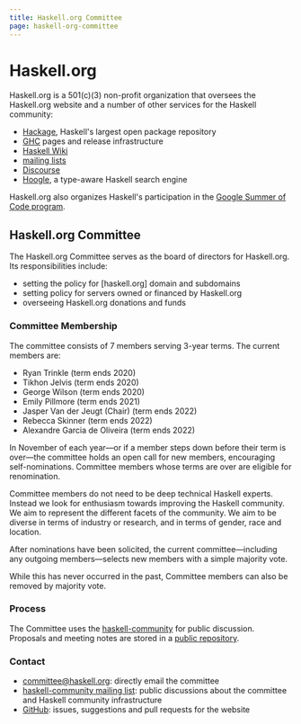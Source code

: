 ```yaml
---
title: Haskell.org Committee
page: haskell-org-committee
---
```


# Haskell.org

Haskell.org is a 501(c)(3) non-profit organization that oversees the Haskell.org website and a number of other services for the Haskell community:

  * [Hackage], Haskell's largest open package repository
  * [GHC] pages and release infrastructure
  * [Haskell Wiki][wiki]
  * [mailing lists][mailing]
  * [Discourse][discourse]
  * [Hoogle], a type-aware Haskell search engine

Haskell.org also organizes Haskell's participation in  the [Google Summer of Code program][summer].

[summer]: https://summer.haskell.org/
[wiki]: https://wiki.haskell.org/Haskell
[mailing]: https://www.haskell.org/mailing-lists/
[discourse]: https://discourse.haskell.org
[Hoogle]: https://hoogle.haskell.org/
[Hackage]: https://hackage.haskell.org/
[GHC]: https://www.haskell.org/ghc/

## Haskell.org Committee

The Haskell.org Committee serves as the board of directors for Haskell.org. Its responsibilities include:

  * setting the policy for [haskell.org] domain and subdomains
  * setting policy for servers owned or financed by Haskell.org
  * overseeing Haskell.org donations and funds

### Committee Membership

The committee consists of 7 members serving 3-year terms. The current members are:

  * Ryan Trinkle (term ends 2020)
  * Tikhon Jelvis (term ends 2020)
  * George Wilson (term ends 2020)
  * Emily Pillmore (term ends 2021)
  * Jasper Van der Jeugt (Chair) (term ends 2022)
  * Rebecca Skinner (term ends 2022)
  * Alexandre Garcia de Oliveira (term ends 2022)

In November of each year—or if a member steps down before their term is over—the committee holds an open call for new members, encouraging self-nominations. Committee members whose terms are over are eligible for renomination.

Committee members do not need to be deep technical Haskell experts.  Instead we look for enthusiasm towards improving the Haskell community.  We aim to represent the different facets of the community.  We aim to be diverse in terms of industry or research, and in terms of gender, race and location.

After nominations have been solicited, the current committee—including any outgoing members—selects new members with a simple majority vote.

While this has never occurred in the past, Committee members can also be removed by majority vote.

### Process

The Committee uses the [haskell-community][list] for public discussion.  Proposals and meeting notes are stored in a [public repository][repo].

### Contact

  * [committee@haskell.org][email]: directly email the committee
  * [haskell-community mailing list][list]: public discussions about the committee and Haskell community infrastructure
  * [GitHub][github]: issues, suggestions and pull requests for the website

[email]: mailto:committeee@haskell.org
[list]: https://mail.haskell.org/cgi-bin/mailman/listinfo/haskell-community
[github]: https://github.com/haskell-infra/www.haskell.org/
[repo]: https://github.com/haskell-org/committee
